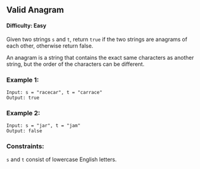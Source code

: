 ## Valid Anagram

#### Difficulty: Easy
Given two strings ``s`` and ``t``, return ``true`` if the two strings are anagrams of each other, otherwise return false.

An anagram is a string that contains the exact same characters as another string, but the order of the characters can be different.

### Example 1:

```
Input: s = "racecar", t = "carrace"
Output: true
```

### Example 2:
```
Input: s = "jar", t = "jam"
Output: false
```

### Constraints:
``s`` and ``t`` consist of lowercase English letters.
